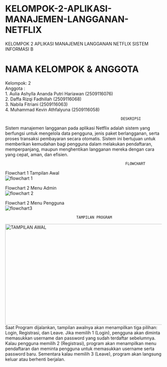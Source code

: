 # KELOMPOK-2-APLIKASI-MANAJEMEN-LANGGANAN-NETFLIX
KELOMPOK 2 APLIKASI MANAJEMEN LANGGANAN NETFLIX SISTEM INFORMASI B   

# NAMA KELOMPOK & ANGGOTA 
Kelompok: 2                              
Anggota :                                     
            1. Aulia Ashylla Ananda Putri Hariawan (2509116076)          
            2. Daffa Rizqi Fadhillah (2509116068)                
            3. Nabila Fitriani (2509116063)                                    
            4. Muhammad Kevin Athfalyuna (2509116058)                                                        

                                                        DESKRIPSI                                                                          
Sistem manajemen langganan pada aplikasi Netflix adalah sistem yang berfungsi untuk mengelola data pengguna, jenis paket berlangganan, serta proses transaksi pembayaran secara otomatis. Sistem ini bertujuan untuk memberikan kemudahan bagi pengguna dalam melakukan pendaftaran, memperpanjang, maupun menghentikan langganan mereka dengan cara yang cepat, aman, dan efisien.       

                                                          FLOWCHART             
Flowchart 1 Tampilan Awal                                                                       
![flowchart 1](https://github.com/user-attachments/assets/fdd50b27-8e79-43a2-9f62-425803128979) 

Flowchart 2 Menu Admin                                                                                                                        
![flowchart 2](https://github.com/user-attachments/assets/3dd4085a-7d64-43d6-8a72-6bab7b9285af)              

Flowchart 2 Menu Pengguna                                                                    
![flowchart3](https://github.com/user-attachments/assets/bdfe2e00-89c6-4b7d-9f72-db9bdac900d1)                        
  
                                    TAMPILAN PROGRAM 
                                                   
<img width="600" height="323" alt="TAMPILAN AWAL" src="https://github.com/user-attachments/assets/631e215b-e0fa-4b69-a7d0-54c20bb30840" />                                                                                                              
Saat Program dijalankan, tampilan awalnya akan menampilkan tiga pilihan: Login, Registrasi, dan Leave. Jika memilih 1 (Login), pengguna akan diminta memasukkan username dan password yang sudah terdaftar sebelumnya. Kalau pengguna memilih 2 (Registrasi), program akan menampilkan menu pendaftaran dan meminta pengguna untuk memasukkan username serta password baru. Sementara kalau memilih 3 (Leave), program akan langsung keluar atau berhenti berjalan.                                                                                                                    
